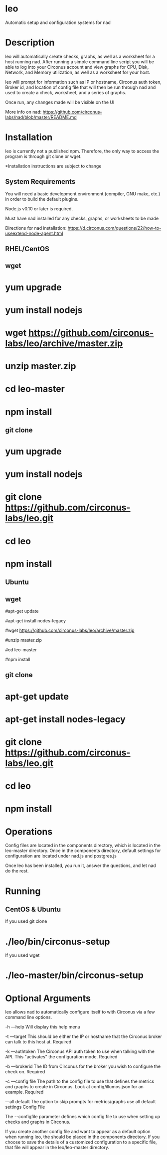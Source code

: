# leo
Automatic setup and configuration systems for nad

Description
===

leo will automatically create checks, graphs, as well as a worksheet for a host running nad. After running a simple command line script you will be able to log into your Circonus account and view graphs for CPU, Disk, Network, and Memory utilization, as well as a worksheet for your host. 

leo will prompt for information such as IP or hostname, Circonus auth token, Broker id, and location of config file that will then be run through nad and used to create a check, worksheet, and a series of graphs.

Once run, any changes made will be visible on the UI

More info on nad: https://github.com/circonus-labs/nad/blob/master/README.md

Installation
===

leo is currently not a published npm. Therefore, the only way to access the program is through git clone or wget. 

*Installation instructions are subject to change

System Requirements
---

You will need a basic development environment (compiler, GNU make, etc.) in order to build the default plugins.

Node.js v0.10 or later is required.

Must have nad installed for any checks, graphs, or worksheets to be made

Directions for nad installation: https://d.circonus.com/questions/22/how-to-useextend-node-agent.html

RHEL/CentOS
---

wget
---

  # yum upgrade

  # yum install nodejs

  # wget https://github.com/circonus-labs/leo/archive/master.zip

  # unzip master.zip

  # cd leo-master

  # npm install

git clone
---

  # yum upgrade
  
  # yum install nodejs

  # git clone https://github.com/circonus-labs/leo.git

  # cd leo

  # npm install

Ubuntu
---

wget
---

  #apt-get update

  #apt-get install nodes-legacy

  #wget https://github.com/circonus-labs/leo/archive/master.zip

  #unzip master.zip

  #cd leo-master

  #npm install

git clone
---

  # apt-get update

  # apt-get install nodes-legacy

  # git clone https://github.com/circonus-labs/leo.git

  # cd leo

  # npm install

Operations
===

Config files are located in the components directory, which is located in the leo-master directory. Once in the components directory, default settings for configuration are located under nad.js and postgres.js

Once leo has been installed, you run it, answer the questions, and let nad do the rest. 

Running
===

CentOS & Ubuntu
---

If you used git clone

  # ./leo/bin/circonus-setup
If you used wget

 # ./leo-master/bin/circonus-setup

Optional Arguments
===

leo allows nad to automatically configure itself to with Circonus via a few command line options. 

-h —help Will display this help menu

-t —target This should be either the IP or hostname that the Circonus broker can talk to this host at. Required

-k —authtoken The Circonus API auth token to use when talking with the API. This "activates" the configuration mode. Required

-b —brokerid The ID from Circonus for the broker you wish to configure the check on. Required

-c —config file The path to the config file to use that defines the metrics and graphs to create in Circonus. Look at config/illumos.json for an example. Required

—all default The option to skip prompts for metrics/graphs use all default settings
Config File

The --configfile parameter defines which config file to use when setting up checks and graphs in Circonus. 

If you create another config file and want to appear as a default option when running leo, the should be placed in the components directory. 
If you choose to save the details of a customized configuration to a specific file, that file will appear in the leo/leo-master directory.  





